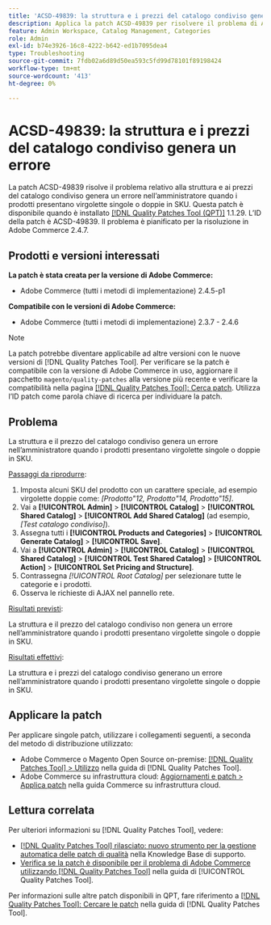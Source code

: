 ```yaml
---
title: 'ACSD-49839: la struttura e i prezzi del catalogo condiviso genera un errore'
description: Applica la patch ACSD-49839 per risolvere il problema di Adobe Commerce, a causa del quale la struttura e i prezzi del catalogo condiviso generano un errore nell’amministratore quando i prodotti presentano virgolette singole o doppie in SKU.
feature: Admin Workspace, Catalog Management, Categories
role: Admin
exl-id: b74e3926-16c8-4222-b642-ed1b7095dea4
type: Troubleshooting
source-git-commit: 7fdb02a6d89d50ea593c5fd99d78101f89198424
workflow-type: tm+mt
source-wordcount: '413'
ht-degree: 0%

---
```


# ACSD-49839: la struttura e i prezzi del catalogo condiviso genera un errore

La patch ACSD-49839 risolve il problema relativo alla struttura e ai prezzi del catalogo condiviso genera un errore nell’amministratore quando i prodotti presentano virgolette singole o doppie in SKU. Questa patch è disponibile quando è installato [[!DNL Quality Patches Tool (QPT)]](https://experienceleague.adobe.com/en/docs/commerce-operations/tools/quality-patches-tool/quality-patches-tool-to-self-serve-quality-patches) 1.1.29. L’ID della patch è ACSD-49839. Il problema è pianificato per la risoluzione in Adobe Commerce 2.4.7.

## Prodotti e versioni interessati

**La patch è stata creata per la versione di Adobe Commerce:**

* Adobe Commerce (tutti i metodi di implementazione) 2.4.5-p1

**Compatibile con le versioni di Adobe Commerce:**

* Adobe Commerce (tutti i metodi di implementazione) 2.3.7 - 2.4.6

>[!NOTE]
>
>La patch potrebbe diventare applicabile ad altre versioni con le nuove versioni di [!DNL Quality Patches Tool]. Per verificare se la patch è compatibile con la versione di Adobe Commerce in uso, aggiornare il pacchetto `magento/quality-patches` alla versione più recente e verificare la compatibilità nella pagina [[!DNL Quality Patches Tool]: Cerca patch](https://experienceleague.adobe.com/tools/commerce-quality-patches/index.html). Utilizza l’ID patch come parola chiave di ricerca per individuare la patch.

## Problema

La struttura e il prezzo del catalogo condiviso genera un errore nell’amministratore quando i prodotti presentano virgolette singole o doppie in SKU.

<u>Passaggi da riprodurre</u>:

1. Imposta alcuni SKU del prodotto con un carattere speciale, ad esempio virgolette doppie come:
   *[Prodotto&quot;12, Prodotto&quot;14, Prodotto&quot;15]*.
1. Vai a **[!UICONTROL Admin]** > **[!UICONTROL Catalog]** > **[!UICONTROL Shared Catalog]** > **[!UICONTROL Add Shared Catalog]** (ad esempio,*[Test catalogo condiviso]*).
1. Assegna tutti i **[!UICONTROL Products and Categories]** > **[!UICONTROL Generate Catalog]** > **[!UICONTROL Save]**.
1. Vai a **[!UICONTROL Admin]** > **[!UICONTROL Catalog]** > **[!UICONTROL Shared Catalog]** > **[!UICONTROL Test Shared Catalog]** > **[!UICONTROL Action]** > **[!UICONTROL Set Pricing and Structure]**.
1. Contrassegna *[!UICONTROL Root Catalog]* per selezionare tutte le categorie e i prodotti.
1. Osserva le richieste di AJAX nel pannello rete.

<u>Risultati previsti</u>:

La struttura e il prezzo del catalogo condiviso non genera un errore nell’amministratore quando i prodotti presentano virgolette singole o doppie in SKU.

<u>Risultati effettivi</u>:

La struttura e i prezzi del catalogo condiviso generano un errore nell’amministratore quando i prodotti presentano virgolette singole o doppie in SKU.

## Applicare la patch

Per applicare singole patch, utilizzare i collegamenti seguenti, a seconda del metodo di distribuzione utilizzato:

* Adobe Commerce o Magento Open Source on-premise: [[!DNL Quality Patches Tool] > Utilizzo](/help/tools/quality-patches-tool/usage.md) nella guida di [!DNL Quality Patches Tool].
* Adobe Commerce su infrastruttura cloud: [Aggiornamenti e patch > Applica patch](https://experienceleague.adobe.com/docs/commerce-cloud-service/user-guide/develop/upgrade/apply-patches.html) nella guida Commerce su infrastruttura cloud.

## Lettura correlata

Per ulteriori informazioni su [!DNL Quality Patches Tool], vedere:

* [[!DNL Quality Patches Tool] rilasciato: nuovo strumento per la gestione automatica delle patch di qualità](https://experienceleague.adobe.com/en/docs/commerce-operations/tools/quality-patches-tool/quality-patches-tool-to-self-serve-quality-patches) nella Knowledge Base di supporto.
* [Verifica se la patch è disponibile per il problema di Adobe Commerce utilizzando  [!DNL Quality Patches Tool]](/help/tools/quality-patches-tool/patches-available-in-qpt/check-patch-for-magento-issue-with-magento-quality-patches.md) nella guida di [!UICONTROL Quality Patches Tool].


Per informazioni sulle altre patch disponibili in QPT, fare riferimento a [[!DNL Quality Patches Tool]: Cercare le patch](https://experienceleague.adobe.com/tools/commerce-quality-patches/index.html) nella guida di [!DNL Quality Patches Tool].

